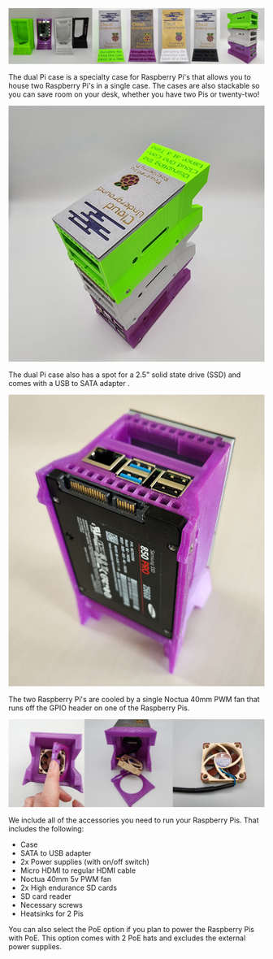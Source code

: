 ![DualPiBannerPhoto.png](./Photos/DualPiBannerPhoto.png)

The dual Pi case is a specialty case for Raspberry Pi's that allows you to house two Raspberry Pi's in a single case. The cases are also stackable so you can save room on your desk, whether you have two Pis or twenty-two!

![stackedPis.jpg](./Photos/stackedPis.jpg)

The dual Pi case also has a spot for a 2.5" solid state drive (SSD) and comes with a USB to SATA adapter .

![PiwithSSD-cropped.jpg](./Photos/PiwithSSD-cropped.jpg)

The two Raspberry Pi's are cooled by a single Noctua 40mm PWM fan that runs off the GPIO header on one of the Raspberry Pis.

![DualPiFanPics.jpg](./Photos/DualPiFanPics.jpg)

We include all of the accessories you need to run your Raspberry Pis. That includes the following:
- Case
- SATA to USB adapter
- 2x Power supplies (with on/off switch)
- Micro HDMI to regular HDMI cable
- Noctua 40mm 5v PWM fan
- 2x High endurance SD cards
- SD card reader
- Necessary screws
- Heatsinks for 2 Pis

You can also select the PoE option if you plan to power the Raspberry Pis with PoE. This option comes with 2 PoE hats and excludes the external power supplies.

